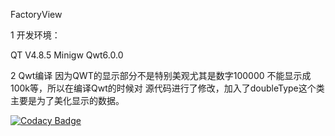 FactoryView



1 开发环境：

QT V4.8.5 Minigw Qwt6.0.0 

2 Qwt编译
因为QWT的显示部分不是特别美观尤其是数字100000 不能显示成100k等，所以在编译Qwt的时候对
源代码进行了修改，加入了doubleType这个类主要是为了美化显示的数据。


[![Codacy Badge](https://api.codacy.com/project/badge/Grade/17e88fdacd7b43939f4007de1e03828b)](https://www.codacy.com/app/caicaiking/WKEFactoryView2014?utm_source=github.com&amp;utm_medium=referral&amp;utm_content=caicaiking/WKEFactoryView2014&amp;utm_campaign=Badge_Grade)
